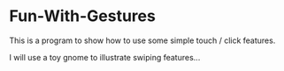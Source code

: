 Fun-With-Gestures
=================

This is a program to show how to use some simple touch / click features.

I will use a toy gnome to illustrate swiping features...